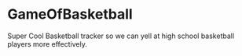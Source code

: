 # GameOfBasketball
Super Cool Basketball tracker so we can yell at high school basketball players more effectively.
